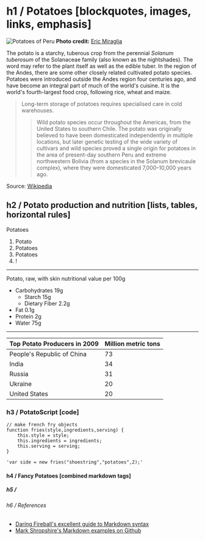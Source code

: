 # h1 / Potatoes [blockquotes, images, links, emphasis]

![Potatoes of Peru](http://forrked.com/potatoes-peru.png)
**Photo credit:** [Eric Miraglia](http://www.flickr.com/photos/equanimity/4801336468/)

The potato is a starchy, tuberous crop from the perennial _Solanum tuberosum_ of the Solanaceae family (also known as the nightshades). The word may refer to the plant itself as well as the edible tuber. In the region of the Andes, there are some other closely related cultivated potato species. Potatoes were introduced outside the Andes region four centuries ago, and have become an integral part of much of the world's cuisine. It is the world's fourth-largest food crop, following rice, wheat and maize.

>Long-term storage of potatoes requires specialised care in cold warehouses.
>>Wild potato species occur throughout the Americas, from the United States to southern Chile. The potato was originally believed to have been domesticated independently in multiple locations, but later genetic testing of the wide variety of cultivars and wild species proved a single origin for potatoes in the area of present-day southern Peru and extreme northwestern Bolivia (from a species in the Solanum brevicaule complex), where they were domesticated 7,000–10,000 years ago.

Source: [Wikipedia](http://en.wikipedia.org/wiki/Potatoes)

## h2 / Potato production and nutrition [lists, tables, horizontal rules]

Potatoes

1. Potato
2. Potatoes
3. Potatoes
4. !

- - -

Potato, raw, with skin nutritional value per 100g

* Carbohydrates 19g
	* Starch 15g
	* Dietary Fiber 2.2g
* Fat 0.1g
* Protein 2g
* Water 75g

***

Top Potato Producers in 2009                               | Million metric tons
-----------------------------------------------------------|--------------------
People's Republic of China                                 | 73
India                                                      | 34
Russia                                                     | 31
Ukraine                                                    | 20
United States                                              | 20

### h3 / PotatoScript [code]

	// make french fry objects
	function fries(style,ingredients,serving) {
		this.style = style;
		this.ingredients = ingredients;
		this.serving = serving;
	}

	'var side = new fries("shoestring","potatoes",2);'

#### h4 / Fancy Potatoes [combined markdown tags]

##### h5 /

###### h6 / References

* [Daring Fireball's excellent guide to Markdown syntax](http://daringfireball.net/projects/markdown/)
* [Mark Shropshire's Markdown examples on Github](http://daringfireball.net/projects/markdown/)